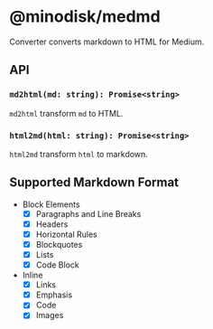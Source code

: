 # @minodisk/medmd

Converter converts markdown to HTML for Medium.

## API

### `md2html(md: string): Promise<string>`

`md2html` transform `md` to HTML.

### `html2md(html: string): Promise<string>`

`html2md` transform `html` to markdown.

## Supported Markdown Format

* Block Elements
  * [x] Paragraphs and Line Breaks
  * [x] Headers
  * [x] Horizontal Rules
  * [x] Blockquotes
  * [x] Lists
  * [x] Code Block
* Inline
  * [x] Links
  * [x] Emphasis
  * [x] Code
  * [x] Images
